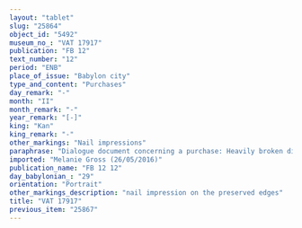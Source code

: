 ```yaml
---
layout: "tablet"
slug: "25864"
object_id: "5492"
museum_no_: "VAT 17917"
publication: "FB 12"
text_number: "12"
period: "ENB"
place_of_issue: "Babylon city"
type_and_content: "Purchases"
day_remark: "-"
month: "II"
month_remark: "-"
year_remark: "[-]"
king: "Kan"
king_remark: "-"
other_markings: "Nail impressions"
paraphrase: "Dialogue document concerning a purchase: Heavily broken dialogue document over the purchase of a house or land."
imported: "Melanie Gross (26/05/2016)"
publication_name: "FB 12 12"
day_babylonian_: "29"
orientation: "Portrait"
other_markings_description: "nail impression on the preserved edges"
title: "VAT 17917"
previous_item: "25867"
---
```

